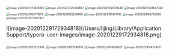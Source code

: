 <img src="/Users/lijing/Library/Application Support/typora-user-images/image-20201227213628801.png" alt="image-20201227213628801" style="zoom:50%;" />



<img src="/Users/lijing/Library/Application Support/typora-user-images/image-20201227220356857.png" alt="image-20201227220356857" style="zoom:50%;" />



<img src="/Users/lijing/Library/Application Support/typora-user-images/image-20201227220411449.png" alt="image-20201227220411449" style="zoom:50%;" />



<img src="/Users/lijing/Library/Application Support/typora-user-images/image-20201227223537020.png" alt="image-20201227223537020" style="zoom:50%;" />

<img src="/Users/lijing/Library/Application Support/typora-user-images/image-20201229160711673.png" alt="image-20201229160711673" style="zoom:50%;" />



<img src="/Users/lijing/Library/Application Support/typora-user-images/image-20201229165239968.png" alt="image-20201229165239968" style="zoom:50%;" />

<img src="/Users/lijing/Library/Application Support/typora-user-images/image-20201229165451140.png" alt="image-20201229165451140" style="zoom:50%;" />

<img src="/Users/lijing/Library/Application Support/typora-user-images/image-20201229165720088.png" alt="image-20201229165720088" style="zoom:50%;" />

<img src="/Users/lijing/Library/Application Support/typora-user-images/image-20201229172802912.png" alt="image-20201229172802912" style="zoom:50%;" />

![image-20201229172934818](/Users/lijing/Library/Application Support/typora-user-images/image-20201229172934818.png)

<img src="/Users/lijing/Library/Application Support/typora-user-images/image-20201229173222938.png" alt="image-20201229173222938" style="zoom:50%;" />

<img src="/Users/lijing/Library/Application Support/typora-user-images/image-20201229173240178.png" alt="image-20201229173240178" style="zoom:50%;" />





<img src="/Users/lijing/Library/Application Support/typora-user-images/image-20201229174209627.png" alt="image-20201229174209627" style="zoom:50%;" />

<img src="/Users/lijing/Library/Application Support/typora-user-images/image-20201229174324571.png" alt="image-20201229174324571" style="zoom:50%;" />





